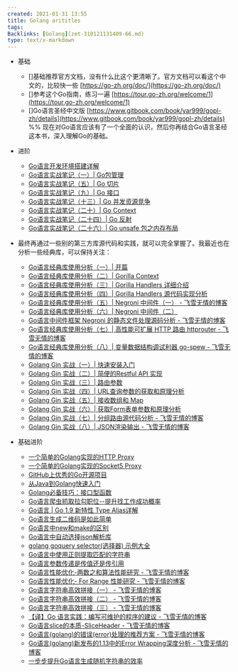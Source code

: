 ```yaml
---
created: 2021-01-31 13:55
title: Golang arititles
tags:
Backlinks: [Golang](zet-310121131409-66.md)
type: text/x-markdown
---
```

* 基础
  
  * []基础推荐官方文档，没有什么比这个更清晰了。官方文档可以看这个中文的，比较快一些 [https://go-zh.org/doc/](https://go-zh.org/doc/)
  * []参考这个Go指南，练习一遍 [https://tour.go-zh.org/welcome/1](https://tour.go-zh.org/welcome/1)
  * []Go语言圣经中文版 [https://www.gitbook.com/book/yar999/gopl-zh/details](https://www.gitbook.com/book/yar999/gopl-zh/details)
    %% 现在对Go语言应该有了一个全面的认识，然后你再结合Go语言圣经这本书，深入理解Go的基础。

* 进阶
  
  * [Go语言开发环境搭建详解](http://www.flysnow.org/2017/01/05/install-golang.html)
  * [Go语言实战笔记（一）| Go包管理](http://www.flysnow.org/2017/03/04/go-in-action-o-package.html)
  * [Go语言实战笔记（五）| Go 切片](http://www.flysnow.org/2017/03/14/go-in-action-go-slice.html)
  * [Go语言实战笔记（九）| Go 接口](http://www.flysnow.org/2017/04/03/go-in-action-go-interface.html)
  * [Go语言实战笔记（十三）| Go 并发资源竞争](http://www.flysnow.org/2017/04/15/go-in-action-go-concurrent-resource.html)
  * [Go语言实战笔记（二十）| Go Context](http://www.flysnow.org/2017/05/12/go-in-action-go-context.html)
  * [Go语言实战笔记（二十四）| Go 反射](http://www.flysnow.org/2017/06/13/go-in-action-go-reflect.html)
  * [Go语言实战笔记（二十六）| Go unsafe 包之内存布局](http://www.flysnow.org/2017/07/02/go-in-action-unsafe-memory-layout.html)

* 最终再通过一些别的第三方库源代码和实践，就可以完全掌握了。我最近也在分析一些经典库，可以保持关注：
  
  * [Go语言经典库使用分析（一）| 开篇](http://www.flysnow.org/2017/07/26/go-classic-libs-start.html)
  * [Go语言经典库使用分析（二）| Gorilla Context](http://www.flysnow.org/2017/07/29/go-classic-libs-gorilla-context.html)
  * [Go语言经典库使用分析（三）| Gorilla Handlers 详细介绍](http://www.flysnow.org/2017/08/06/go-classic-libs-gorilla-handlers-guide.html)
  * [Go语言经典库使用分析（四）| Gorilla Handlers 源代码实现分析](http://www.flysnow.org/2017/08/12/go-classic-libs-gorilla-handlers-sources.html)
  * [Go语言经典库使用分析（五）| Negroni 中间件（一） - 飞雪无情的博客](http://www.flysnow.org/2017/08/20/go-classic-libs-negroni-one.html)
  * [Go语言经典库使用分析（六）| Negroni 中间件（二）](http://www.flysnow.org/2017/09/02/go-classic-libs-negroni-two.html)
  * [Go语言中间件框架 Negroni 的静态文件处理源码分析 - 飞雪无情的博客](http://www.flysnow.org/2018/10/05/golang-negroni-static-middleware.html)
  * [Go语言经典库使用分析（七）| 高性能可扩展 HTTP 路由 httprouter - 飞雪无情的博客](https://www.flysnow.org/2019/01/07/golang-classic-libs-httprouter.html)
  * [Go语言经典库使用分析（八）| 变量数据结构调试利器 go-spew - 飞雪无情的博客](https://www.flysnow.org/2019/02/03/golang-classic-libs-go-spew.html)
  * [Golang Gin 实战（一）| 快速安装入门](https://mp.weixin.qq.com/s/Ky5i7rc72s77VOE3LLiQOA)
  * [Golang Gin 实战（二）| 简便的Restful API 实现](https://mp.weixin.qq.com/s/Diue8kQW4L1LpUomfJi73g)
  * [Golang Gin 实战（三）| 路由参数](https://mp.weixin.qq.com/s/lKluqcdkwK6IA3Qp9hgwgw)
  * [Golang Gin 实战（四）| URL查询参数的获取和原理分析](https://mp.weixin.qq.com/s/y0KhI0BezsQ2MF1z-FBtVA)
  * [Golang Gin 实战（五）| 接收数组和 Map](https://mp.weixin.qq.com/s/u4R5MZABcy-231g4_HDrdg)
  * [Golang Gin 实战（六）| 获取Form表单参数和原理分析](https://mp.weixin.qq.com/s/Eb1r48h3pcIw_aa3_bLhuQ)
  * [Golang Gin 实战（七）| 分组路由源代码分析 - 飞雪无情的博客](https://www.flysnow.org/2019/12/25/golang-gin-group-router.html)
  * [Golang Gin 实战（八）| JSON渲染输出 - 飞雪无情的博客](https://www.flysnow.org/2019/12/29/golang-gin-json-rendering.html)

* 基础进阶
  
  * [一个简单的Golang实现的HTTP Proxy](http://www.flysnow.org/2016/12/24/golang-http-proxy.html)
  * [一个简单的Golang实现的Socket5 Proxy](http://www.flysnow.org/2016/12/26/golang-socket5-proxy.html)
  * [GitHub上优秀的Go开源项目](http://www.flysnow.org/2016/12/27/golang-hot-project-in-github.html)
  * [从Java到Golang快速入门](http://www.flysnow.org/2016/12/28/from-java-to-golang.html)
  * [Golang必备技巧：接口型函数](http://www.flysnow.org/2016/12/30/golang-function-interface.html)
  * [Go语言爬虫抓取拉勾职位--提升找工作成功概率](http://www.flysnow.org/2017/09/21/go-spider-for_lagou.html)
  * [Go语言 | Go 1.9 新特性 Type Alias详解](http://www.flysnow.org/2017/08/26/go-1-9-type-alias.html)
  * [Go语言生成二维码是如此简单](http://www.flysnow.org/2017/09/29/go-qrcode.html)
  * [Go语言中new和make的区别](http://www.flysnow.org/2017/10/23/go-new-vs-make.html)
  * [Go语言中自动选择json解析库](http://www.flysnow.org/2017/11/05/go-auto-choice-json-libs.html)
  * [golang goquery selector(选择器) 示例大全](http://www.flysnow.org/2018/01/20/golang-goquery-examples-selector.html)
  * [Go语言中使用正则提取匹配的字符串](http://www.flysnow.org/2018/02/09/go-regexp-extract-text.html)
  * [Go语言参数传递是传值还是传引用](http://www.flysnow.org/2018/02/24/golang-function-parameters-passed-by-value.html)
  * [Go语言性能优化-两数之和算法性能研究 - 飞雪无情的博客](http://www.flysnow.org/2018/10/14/golang-leetcode-two-sum.html)
  * [Go语言性能优化- For Range 性能研究 - 飞雪无情的博客](http://www.flysnow.org/2018/10/20/golang-for-range-slice-map.html)
  * [Go语言字符串高效拼接（一） - 飞雪无情的博客](http://www.flysnow.org/2018/10/28/golang-concat-strings-performance-analysis.html)
  * [Go语言字符串高效拼接（二） - 飞雪无情的博客](http://www.flysnow.org/2018/11/05/golang-concat-strings-performance-analysis.html)
  * [Go语言字符串高效拼接（三） - 飞雪无情的博客](https://www.flysnow.org/2018/11/11/golang-concat-strings-performance-analysis.html)
  * [【译】Go 语言实践：编写可维护的程序的建议 - 飞雪无情的博客](https://www.flysnow.org/2018/12/04/golang-the-go-best-presentations.html)
  * [Go语言slice的本质-SliceHeader - 飞雪无情的博客](https://www.flysnow.org/2018/12/21/golang-sliceheader.html)
  * [Go语言(golang)的错误(error)处理的推荐方案 - 飞雪无情的博客](https://www.flysnow.org/2019/01/01/golang-error-handle-suggestion.html)
  * [Go语言(golang)新发布的1.13中的Error Wrapping深度分析 - 飞雪无情的博客](https://www.flysnow.org/2019/09/06/go1.13-error-wrapping.html)
  * [一步步提升Go语言生成随机字符串的效率](https://www.flysnow.org/2019/09/30/how-to-generate-a-random-string-of-a-fixed-length-in-go.html)
